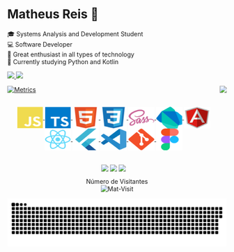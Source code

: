 <h1>Matheus Reis 🚀</h1>

🎓 Systems Analysis and Development Student<br>
💻 Software Developer<br>
🔆 Great enthusiast in all types of technology<br>
🐲 Currently studying Python and Kotlin<br>


 <div>
  <a href="https://github.com/MatheReis">
  <img height="180em" src="https://github-readme-stats.vercel.app/api?username=MatheReis&show_icons=true&theme=react&include_all_commits=true&count_private=true"/>
  <img height="180em" src="https://github-readme-stats.vercel.app/api/top-langs/?username=MatheReis&layout=compact&langs_count=7&theme=react"/>
</div>
 
 ![Metrics](https://metrics.lecoq.io/MatheReis?template=classic&base.header=0&base.activity=0&base.community=0&base.repositories=0&base.metadata=0&isocalendar=1&isocalendar.duration=half-year&config.timezone=America%2FSao_Paulo) <img style="float:right" height="200" widht="530" border-radius="30" src="https://user-images.githubusercontent.com/83931417/143273640-4765fcdb-3e9e-4415-a70e-4c9cd29f6c36.gif">
 
<p align="center">
  <div align="center"><br> 
  <img align="center" alt="Mat-Js" height="50" width="60" src="https://raw.githubusercontent.com/devicons/devicon/master/icons/javascript/javascript-plain.svg">
  <img align="center" alt="Mat-Ts" height="50" width="60" src="https://raw.githubusercontent.com/devicons/devicon/master/icons/typescript/typescript-plain.svg">
  <img align="center" alt="Mat-HTML" height="50" width="60" src="https://raw.githubusercontent.com/devicons/devicon/master/icons/html5/html5-original.svg">
  <img align="center" alt="Mat-CSS" height="50" width="60" src="https://raw.githubusercontent.com/devicons/devicon/master/icons/css3/css3-original.svg">
  <img align="center" alt="Mat-Angular" height="50" width="60" src="https://raw.githubusercontent.com/devicons/devicon/master/icons/sass/sass-original.svg">  
  <img align="center" alt="Mat-Dart" height="50" width="60" src="https://raw.githubusercontent.com/devicons/devicon/master/icons/dart/dart-original.svg">
  <img align="center" alt="Mat-Angular" height="50" width="60" src="https://raw.githubusercontent.com/devicons/devicon/master/icons/angularjs/angularjs-original.svg"> 
  <img align="center" alt="Mat-React" height="50" width="60" src="https://raw.githubusercontent.com/devicons/devicon/master/icons/react/react-original.svg"> 
  <img align="center" alt="Mat-Flutter" height="50" width="60" src="https://raw.githubusercontent.com/devicons/devicon/master/icons/flutter/flutter-original.svg"> 
  <img align="center" alt="Mat-VsCode" height="50" width="60" src="https://raw.githubusercontent.com/devicons/devicon/master/icons/vscode/vscode-original.svg"> 
  <img align="center" alt="Mat-Git" height="50" width="60" src="https://raw.githubusercontent.com/devicons/devicon/master/icons/git/git-original.svg"> 
  <img align="center" alt="Mat-Figma" height="50" width="60" src="https://raw.githubusercontent.com/devicons/devicon/master/icons/figma/figma-original.svg"> 
  </div>
  <br>
<div> 
 </p>
 
 <p align="center">
  <a href="https://instagram.com/eu_matreis" target="_blank"><img align="center" src="https://img.shields.io/badge/-Instagram-%23E4405F?style=for-the-badge&logo=instagram&logoColor=white" target="_blank"></a>
  <a href = "matheus.reisfagundes@gmail.com"><img align="center" src="https://img.shields.io/badge/-Gmail-%23333?style=for-the-badge&logo=gmail&logoColor=white" target="_blank"></a>
  <a href="https://www.linkedin.com/in/matheus-dos-reis-fagundes-0610b4206/" target="_blank"><img align="center" src="https://img.shields.io/badge/-LinkedIn-%230077B5?style=for-the-badge&logo=linkedin&logoColor=white" target="_blank"></a> 
  </p>
 
 <p align="center"> 
  Número de Visitantes<br>
  <img alt="Mat-Visit" src="https://profile-counter.glitch.me/MatheReis/count.svg" />
</p>

  ![Snake animation](https://github.com/MatheReis/MatheReis/blob/output/github-contribution-grid-snake.svg)

</div>
